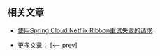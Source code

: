 ## 相关文章

+ [使用Spring Cloud Netflix Ribbon重试失败的请求](http://tu-yucheng.github.io/springcloud/2023/05/13/spring-cloud-netflix-ribbon-retry.html)

- 更多文章： [[<-- prev]](../spring-cloud-ribbon-client/README.md)
